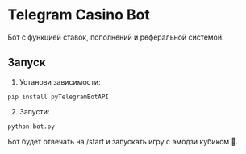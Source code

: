 
# Telegram Casino Bot

Бот с функцией ставок, пополнений и реферальной системой.

## Запуск

1. Установи зависимости:
```
pip install pyTelegramBotAPI
```

2. Запусти:
```
python bot.py
```

Бот будет отвечать на /start и запускать игру с эмодзи кубиком 🎲.
